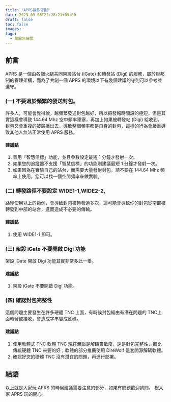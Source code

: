 ```yaml
---
title: "APRS操作守則"
date: 2023-09-08T22:28:21+09:00
draft: false
toc: false
images:
tags:
  - 業餘無線電
---
```


## 前言
APRS 是一個由各個火腿共同架設站台 (iGate) 和轉發站 (Digi) 的服務，屬於聯邦制的管理架構，而為了共創一個 APRS 的環境以下有幾個建議的守則可以參考並遵守。
### (一) 不要過於頻繁的發送封包。
許多人，可能會覺得說，越頻繁發送封包越好，所以把發報時間設的極短，但是其實這樣會導致 144.64 Mhz 空中頻率壅塞，再加上如果被轉發站 (Digi) 給收到，封包又會重複的被廣播出去，導致整個頻率都是自身的封包，這樣的行為會嚴重導致其他人無法正常使用 APRS 服務。
#### 建議點
1. 善用「智慧信標」功能，並且參數設定最短 1 分鐘才發射一次。
2. 如果您的追蹤器不支援「智慧信標」的功能則建議最短 1 分鐘才發射一次。
3. 如果因為在實驗自己的站台，而需要大量發射封包，請不要在 144.64 Mhz 頻率上使用，您可以找一個空閒頻率來做實驗。
### (二) 轉發路徑不要設定  WIDE1-1,WIDE2-2,
路徑使用以上的範例，會導致封包被轉發過多次，這可能會導致你的封包從南部被轉發到中部的站台，進而造成不必要的傳輸。
#### 建議點
1. 使用 WIDE1-1 即可。
### (三) 架設 iGate 不要開啟 Digi 功能
架設 iGate 開啟 Digi 功能其實非常多此一舉。
#### 建議點
1. 架設 iGate 不要開啟 Digi 功能。
### (四) 確認封包完整性
這個問題主要發生在許多硬體 TNC 上面，有時候封包經由有潛在問題的 TNC上面轉發或接收，會造成字串變成亂碼。
#### 建議點
1. 使用軟體式 TNC 軟體 TNC 現在無論是解碼靈敏度，還是封包完整性，都比傳統硬體 TNC 來要的好；軟體的部分推薦使用 DireWolf 這套開源解碼軟體。
2. 確認好您的硬體 TNC 沒有潛在的問題，再進行部署。
## 結語
以上就是大家玩 APRS 的時候建議需要注意的部分，如果有問題歡迎詢問。
祝大家 APRS 玩的開心。